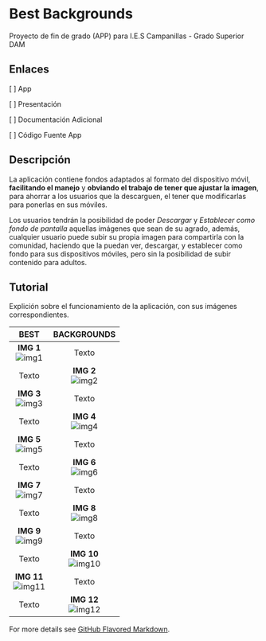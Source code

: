 # Best Backgrounds

Proyecto de fin de grado (APP) para I.E.S Campanillas - Grado Superior DAM

## Enlaces

[ ] App

[ ] Presentación

[ ] Documentación Adicional

[ ] Código Fuente App


## Descripción

La aplicación contiene fondos adaptados al formato del dispositivo móvil, **facilitando el manejo** y **obviando el trabajo de tener que ajustar la imagen**, para ahorrar a los usuarios que la descarguen, el tener que modificarlas para ponerlas en sus móviles.

Los usuarios tendrán la posibilidad de poder _Descargar_ y _Establecer como fondo de pantalla_ aquellas imágenes que sean de su agrado, además, cualquier usuario puede subir su propia imagen para compartirla con la comunidad, haciendo que la puedan ver, descargar, y establecer como fondo para sus dispositivos móviles, pero sin la posibilidad de subir contenido para adultos.

## Tutorial

Explición sobre el funcionamiento de la aplicación, con sus imágenes correspondientes.

BEST | BACKGROUNDS
:------------: | :-------------:
**IMG 1** <br> ![img1](/Capturas%20de%20Pantalla%20App/img1.png) | Texto	
Texto | **IMG 2** <br>![img2](/Capturas%20de%20Pantalla%20App/img2.png)	
**IMG 3** <br> ![img3](/Capturas%20de%20Pantalla%20App/img3.png) | Texto
Texto | **IMG 4** <br> ![img4](/Capturas%20de%20Pantalla%20App/img4.png)	
**IMG 5** <br> ![img5](/Capturas%20de%20Pantalla%20App/img5.png) | Texto	
Texto | **IMG 6** <br> ![img6](/Capturas%20de%20Pantalla%20App/img6.png)
**IMG 7** <br> ![img7](/Capturas%20de%20Pantalla%20App/img7.png) | Texto
Texto | **IMG 8** <br> ![img8](/Capturas%20de%20Pantalla%20App/img8.png)
**IMG 9** <br> ![img9](/Capturas%20de%20Pantalla%20App/img9.png) | Texto
Texto | **IMG 10** <br> ![img10](/Capturas%20de%20Pantalla%20App/img10.png)
**IMG 11** <br> ![img11](/Capturas%20de%20Pantalla%20App/img11.png) | Texto	
Texto | **IMG 12** <br> ![img12](/Capturas%20de%20Pantalla%20App/img12.png)



For more details see [GitHub Flavored Markdown](https://guides.github.com/features/mastering-markdown/).
